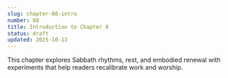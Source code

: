 ```yaml
---
slug: chapter-08-intro
number: 08
title: Introduction to Chapter 8
status: draft
updated: 2025-10-13
---
```


This chapter explores Sabbath rhythms, rest, and embodied renewal with experiments that help readers recalibrate work and worship.
